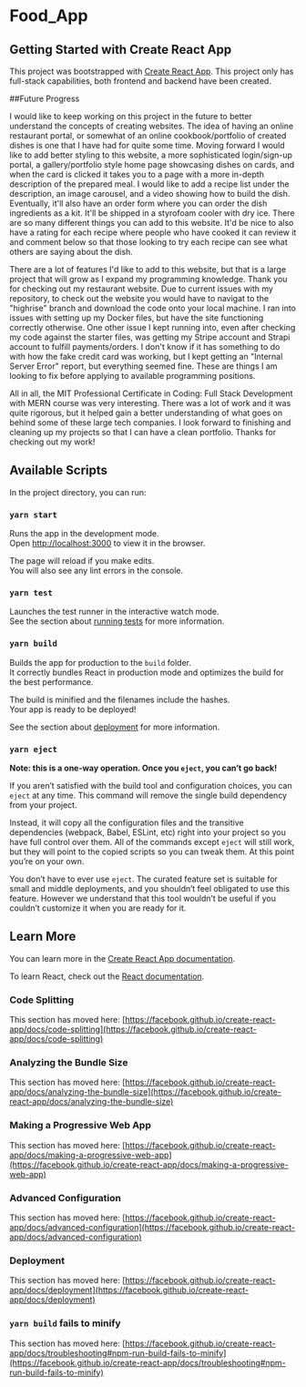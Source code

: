 # Food_App
## Getting Started with Create React App

This project was bootstrapped with [Create React App](https://github.com/facebook/create-react-app).
This project only has full-stack capabilities, both frontend and backend have been created.  

##Future Progress

I would like to keep working on this project in the future to better understand the concepts of creating websites. The idea of having an online restaurant portal, or somewhat of an online cookbook/portfolio of created dishes is one that I have had for quite some time. Moving forward I would like to add better styling to this website, a more sophisticated login/sign-up portal, a gallery/portfolio style home page showcasing dishes on cards, and when the card is clicked it takes you to a page with a more in-depth description of the prepared meal. I would like to add a recipe list under the description, an image carousel, and a video showing how to build the dish. Eventually, it'll also have an order form where you can order the dish ingredients as a kit. It'll be shipped in a styrofoam cooler with dry ice. There are so many different things you can add to this website. It'd be nice to also have a rating for each recipe where people who have cooked it can review it and comment below so that those looking to try each recipe can see what others are saying about the dish. 

There are a lot of features I'd like to add to this website, but that is a large project that will grow as I expand my programming knowledge. Thank you for checking out my restaurant website. Due to current issues with my repository, to check out the website you would have to navigat to the "highrise" branch and download the code onto your local machine. I ran into issues with setting up my Docker files, but have the site functioning correctly otherwise. One other issue I kept running into, even after checking my code against the starter files, was getting my Stripe account and Strapi account to fulfill payments/orders. I don't know if it has something to do with how the fake credit card was working, but I kept getting an "Internal Server Error" report, but everything seemed fine. These are things I am looking to fix before applying to available programming positions.

All in all, the MIT Professional Certificate in Coding: Full Stack Development with MERN course was very interesting. There was a lot of work and it was quite rigorous, but it helped gain a better understanding of what goes on behind some of these large tech companies. I look forward to finishing and cleaning up my projects so that I can have a clean portfolio. Thanks for checking out my work!



## Available Scripts

In the project directory, you can run:

### `yarn start`

Runs the app in the development mode.\
Open [http://localhost:3000](http://localhost:3000) to view it in the browser.

The page will reload if you make edits.\
You will also see any lint errors in the console.

### `yarn test`

Launches the test runner in the interactive watch mode.\
See the section about [running tests](https://facebook.github.io/create-react-app/docs/running-tests) for more information.

### `yarn build`

Builds the app for production to the `build` folder.\
It correctly bundles React in production mode and optimizes the build for the best performance.

The build is minified and the filenames include the hashes.\
Your app is ready to be deployed!

See the section about [deployment](https://facebook.github.io/create-react-app/docs/deployment) for more information.

### `yarn eject`

**Note: this is a one-way operation. Once you `eject`, you can’t go back!**

If you aren’t satisfied with the build tool and configuration choices, you can `eject` at any time. This command will remove the single build dependency from your project.

Instead, it will copy all the configuration files and the transitive dependencies (webpack, Babel, ESLint, etc) right into your project so you have full control over them. All of the commands except `eject` will still work, but they will point to the copied scripts so you can tweak them. At this point you’re on your own.

You don’t have to ever use `eject`. The curated feature set is suitable for small and middle deployments, and you shouldn’t feel obligated to use this feature. However we understand that this tool wouldn’t be useful if you couldn’t customize it when you are ready for it.

## Learn More

You can learn more in the [Create React App documentation](https://facebook.github.io/create-react-app/docs/getting-started).

To learn React, check out the [React documentation](https://reactjs.org/).

### Code Splitting

This section has moved here: [https://facebook.github.io/create-react-app/docs/code-splitting](https://facebook.github.io/create-react-app/docs/code-splitting)

### Analyzing the Bundle Size

This section has moved here: [https://facebook.github.io/create-react-app/docs/analyzing-the-bundle-size](https://facebook.github.io/create-react-app/docs/analyzing-the-bundle-size)

### Making a Progressive Web App

This section has moved here: [https://facebook.github.io/create-react-app/docs/making-a-progressive-web-app](https://facebook.github.io/create-react-app/docs/making-a-progressive-web-app)

### Advanced Configuration

This section has moved here: [https://facebook.github.io/create-react-app/docs/advanced-configuration](https://facebook.github.io/create-react-app/docs/advanced-configuration)

### Deployment

This section has moved here: [https://facebook.github.io/create-react-app/docs/deployment](https://facebook.github.io/create-react-app/docs/deployment)

### `yarn build` fails to minify

This section has moved here: [https://facebook.github.io/create-react-app/docs/troubleshooting#npm-run-build-fails-to-minify](https://facebook.github.io/create-react-app/docs/troubleshooting#npm-run-build-fails-to-minify)
